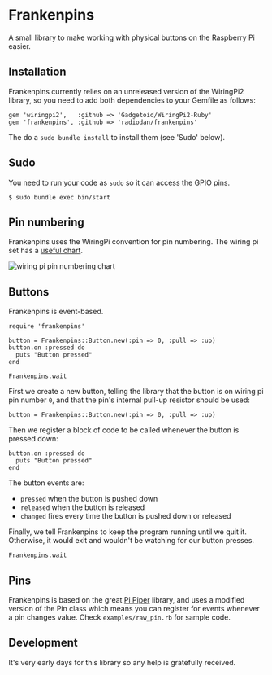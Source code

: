 Frankenpins
===

A small library to make working with physical buttons on the Raspberry Pi easier.

Installation
---

Frankenpins currently relies on an unreleased version of the WiringPi2 library, so you need to add both dependencies to your Gemfile as follows:

    gem 'wiringpi2',   :github => 'Gadgetoid/WiringPi2-Ruby'
    gem 'frankenpins', :github => 'radiodan/frankenpins'

The do a `sudo bundle install` to install them (see 'Sudo' below).

Sudo
---

You need to run your code as `sudo` so it can access the GPIO pins.

    $ sudo bundle exec bin/start

Pin numbering
---

Frankenpins uses the WiringPi convention for pin numbering. The wiring pi set has a [useful chart](http://wiringpi.com/).

![wiring pi pin numbering chart](http://wiringpi.com/wp-content/uploads/2013/03/gpio1.png)

Buttons
---

Frankenpins is event-based.

    require 'frankenpins'

    button = Frankenpins::Button.new(:pin => 0, :pull => :up)
    button.on :pressed do
      puts "Button pressed"
    end

    Frankenpins.wait

First we create a new button, telling the library that the button is on wiring pi pin number `0`, and that the pin's internal pull-up resistor should be used:

    button = Frankenpins::Button.new(:pin => 0, :pull => :up)

Then we register a block of code to be called whenever the button is pressed down:

    button.on :pressed do
      puts "Button pressed"
    end

The button events are:

 - `pressed` when the button is pushed down
 - `released` when the button is released
 - `changed` fires every time the button is pushed down or released

Finally, we tell Frankenpins to keep the program running until we quit it. Otherwise, it would exit and wouldn't be watching for our button presses.

    Frankenpins.wait

Pins
---

Frankenpins is based on the great [Pi Piper]() library, and uses a modified version of the Pin class which means you can register for events whenever a pin changes value. Check `examples/raw_pin.rb` for sample code.

Development
---

It's very early days for this library so any help is gratefully received.

